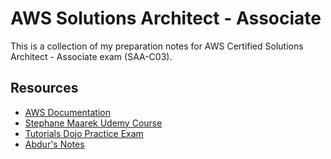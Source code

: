 
# AWS Solutions Architect - Associate
This is a collection of my preparation notes for AWS Certified Solutions Architect - Associate exam (SAA-C03).

## Resources
- [AWS Documentation](https://docs.aws.amazon.com/)
- [Stephane Maarek Udemy Course](https://www.udemy.com/course/aws-certified-solutions-architect-associate-saa-c03/)
- [Tutorials Dojo Practice Exam](https://portal.tutorialsdojo.com/courses/aws-certified-solutions-architect-associate-practice-exams/)
- [Abdur's Notes](https://notes.arkalim.org/notes/aws%20solutions%20architect%20associate/aws%20solutions%20architect%20associate%20(saa-c02)/)